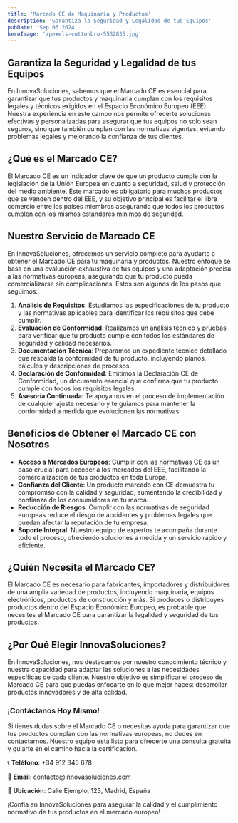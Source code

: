 ```yaml
---
title: 'Marcado CE de Maquinaria y Productos'
description: 'Garantiza la Seguridad y Legalidad de tus Equipos'
pubDate: 'Sep 06 2024'
heroImage: '/pexels-cottonbro-5532835.jpg'
---
```


## Garantiza la Seguridad y Legalidad de tus Equipos

En InnovaSoluciones, sabemos que el Marcado CE es esencial para garantizar que tus productos y maquinaria cumplan con los requisitos legales y técnicos exigidos en el Espacio Económico Europeo (EEE). Nuestra experiencia en este campo nos permite ofrecerte soluciones efectivas y personalizadas para asegurar que tus equipos no solo sean seguros, sino que también cumplan con las normativas vigentes, evitando problemas legales y mejorando la confianza de tus clientes.

## ¿Qué es el Marcado CE?

El Marcado CE es un indicador clave de que un producto cumple con la legislación de la Unión Europea en cuanto a seguridad, salud y protección del medio ambiente. Este marcado es obligatorio para muchos productos que se venden dentro del EEE, y su objetivo principal es facilitar el libre comercio entre los países miembros asegurando que todos los productos cumplen con los mismos estándares mínimos de seguridad.

## Nuestro Servicio de Marcado CE

En InnovaSoluciones, ofrecemos un servicio completo para ayudarte a obtener el Marcado CE para tu maquinaria y productos. Nuestro enfoque se basa en una evaluación exhaustiva de tus equipos y una adaptación precisa a las normativas europeas, asegurando que tu producto pueda comercializarse sin complicaciones. Estos son algunos de los pasos que seguimos:

1. **Análisis de Requisitos**: Estudiamos las especificaciones de tu producto y las normativas aplicables para identificar los requisitos que debe cumplir.
2. **Evaluación de Conformidad**: Realizamos un análisis técnico y pruebas para verificar que tu producto cumple con todos los estándares de seguridad y calidad necesarios.
3. **Documentación Técnica**: Preparamos un expediente técnico detallado que respalda la conformidad de tu producto, incluyendo planos, cálculos y descripciones de procesos.
4. **Declaración de Conformidad**: Emitimos la Declaración CE de Conformidad, un documento esencial que confirma que tu producto cumple con todos los requisitos legales.
5. **Asesoría Continuada**: Te apoyamos en el proceso de implementación de cualquier ajuste necesario y te guiamos para mantener la conformidad a medida que evolucionen las normativas.

## Beneficios de Obtener el Marcado CE con Nosotros

- **Acceso a Mercados Europeos**: Cumplir con las normativas CE es un paso crucial para acceder a los mercados del EEE, facilitando la comercialización de tus productos en toda Europa.
- **Confianza del Cliente**: Un producto marcado con CE demuestra tu compromiso con la calidad y seguridad, aumentando la credibilidad y confianza de los consumidores en tu marca.
- **Reducción de Riesgos**: Cumplir con las normativas de seguridad europeas reduce el riesgo de accidentes y problemas legales que puedan afectar la reputación de tu empresa.
- **Soporte Integral**: Nuestro equipo de expertos te acompaña durante todo el proceso, ofreciendo soluciones a medida y un servicio rápido y eficiente.

## ¿Quién Necesita el Marcado CE?

El Marcado CE es necesario para fabricantes, importadores y distribuidores de una amplia variedad de productos, incluyendo maquinaria, equipos electrónicos, productos de construcción y más. Si produces o distribuyes productos dentro del Espacio Económico Europeo, es probable que necesites el Marcado CE para garantizar la legalidad y seguridad de tus productos.

## ¿Por Qué Elegir InnovaSoluciones?

En InnovaSoluciones, nos destacamos por nuestro conocimiento técnico y nuestra capacidad para adaptar las soluciones a las necesidades específicas de cada cliente. Nuestro objetivo es simplificar el proceso de Marcado CE para que puedas enfocarte en lo que mejor haces: desarrollar productos innovadores y de alta calidad.

### ¡Contáctanos Hoy Mismo!

Si tienes dudas sobre el Marcado CE o necesitas ayuda para garantizar que tus productos cumplan con las normativas europeas, no dudes en contactarnos. Nuestro equipo está listo para ofrecerte una consulta gratuita y guiarte en el camino hacia la certificación.

📞 **Teléfono**: +34 912 345 678

📧 **Email**: [contacto@innovasoluciones.com](mailto:contacto@innovasoluciones.com)

📍 **Ubicación**: Calle Ejemplo, 123, Madrid, España

¡Confía en InnovaSoluciones para asegurar la calidad y el cumplimiento normativo de tus productos en el mercado europeo!